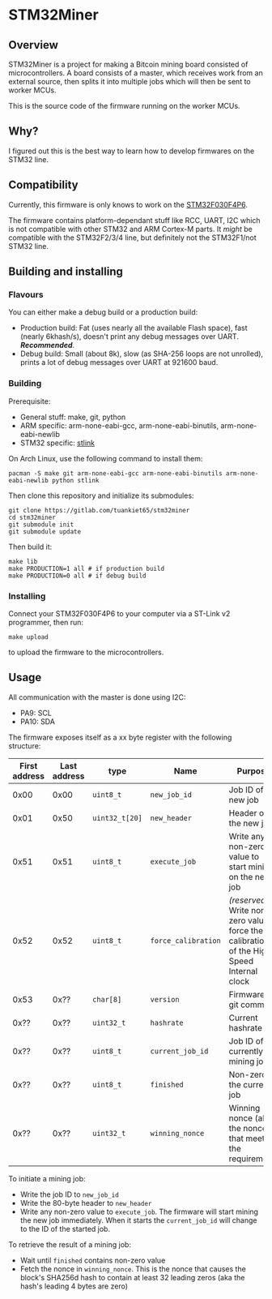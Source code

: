 # STM32Miner

## Overview
STM32Miner is a project for making a Bitcoin mining board consisted of microcontrollers. A board consists of a master, which receives work from an external source, then splits it into multiple jobs which will then be sent to worker MCUs.

This is the source code of the firmware running on the worker MCUs.

## Why?
I figured out this is the best way to learn how to develop firmwares on the STM32 line.

## Compatibility
Currently, this firmware is only knows to work on the [STM32F030F4P6](http://www.st.com/en/microcontrollers/stm32f030f4.html).

The firmware contains platform-dependant stuff like RCC, UART, I2C which is not compatible with other STM32 and ARM Cortex-M parts. It _might_ be compatible with the STM32F2/3/4 line, but definitely not the STM32F1/not STM32 line.

## Building and installing

### Flavours
You can either make a debug build or a production build:
* Production build: Fat (uses nearly all the available Flash space), fast (nearly 6khash/s), doesn't print any debug messages over UART. ***Recommended***.
* Debug build: Small (about 8k), slow (as SHA-256 loops are not unrolled), prints a lot of debug messages over UART at 921600 baud.

### Building
Prerequisite:
* General stuff: make, git, python
* ARM specific: arm-none-eabi-gcc, arm-none-eabi-binutils, arm-none-eabi-newlib
* STM32 specific: [stlink](https://github.com/texane/stlink)

On Arch Linux, use the following command to install them:

    pacman -S make git arm-none-eabi-gcc arm-none-eabi-binutils arm-none-eabi-newlib python stlink

Then clone this repository and initialize its submodules:

    git clone https://gitlab.com/tuankiet65/stm32miner
    cd stm32miner
    git submodule init
    git submodule update

Then build it:

    make lib
    make PRODUCTION=1 all # if production build
    make PRODUCTION=0 all # if debug build

### Installing
Connect your STM32F030F4P6 to your computer via a ST-Link v2 programmer, then run:

    make upload

to upload the firmware to the microcontrollers.

## Usage
All communication with the master is done using I2C:
* PA9: SCL
* PA10: SDA

The firmware exposes itself as a xx byte register with the following structure:

First address | Last address | type | Name | Purpose | RW/RO
--------------|--------------|------|------|--------|------
0x00 | 0x00 | `uint8_t` | `new_job_id` | Job ID of the new job | RW
0x01 | 0x50 | `uint32_t[20]` | `new_header` | Header of the new job | RW
0x51 | 0x51 | `uint8_t` | `execute_job` | Write any non-zero value to start mining on the new job | RW
0x52 | 0x52 | `uint8_t` | `force_calibration` | _(reserved)_ Write non-zero value to force the calibration of the High Speed Internal clock | RW
0x53 | 0x?? | `char[8]` | `version` | Firmware's git commit | RO
0x?? | 0x?? | `uint32_t` | `hashrate` | Current hashrate | RO
0x?? | 0x?? | `uint8_t` | `current_job_id` | Job ID of the currently mining job | RO
0x?? | 0x?? | `uint8_t` | `finished` | Non-zero if the current job | RO
0x?? | 0x?? | `uint32_t` | `winning_nonce` | Winning nonce (aka the nonce that meets the requirement) | RO

To initiate a mining job:
* Write the job ID to `new_job_id`
* Write the 80-byte header to `new_header`
* Write any non-zero value to `execute_job`. The firmware will start mining the new job immediately. When it starts the `current_job_id` will change to the ID of the started job.

To retrieve the result of a mining job:
* Wait until `finished` contains non-zero value
* Fetch the nonce in `winning_nonce`. This is the nonce that causes the block's SHA256d hash to contain at least 32 leading zeros (aka the hash's leading 4 bytes are zero)
